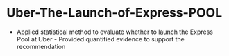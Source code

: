 # Uber-The-Launch-of-Express-POOL
- Applied statistical method to evaluate whether to launch the Express Pool at Uber - Provided quantified evidence to support the recommendation
